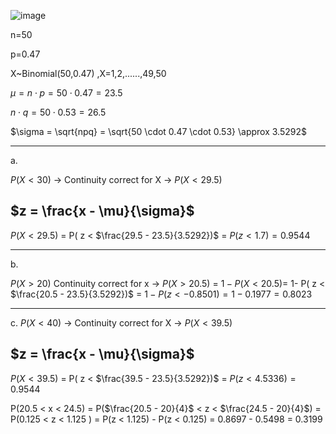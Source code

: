 ![image](https://github.com/user-attachments/assets/232b82bc-6b94-4c09-95c7-a75a34e922eb)

n=50

p=0.47

X~Binomial(50,0.47) ,X=1,2,......,49,50

$\mu = n \cdot p = 50 \cdot 0.47 = 23.5$

$n \cdot q = 50 \cdot 0.53 = 26.5$

$\sigma = \sqrt{npq} = \sqrt{50 \cdot 0.47 \cdot 0.53} \approx 3.5292$

- - -
a.

$P(X < 30)$ → Continuity correct for X → $P(X < 29.5)$

## $z = \frac{x - \mu}{\sigma}$

$P(X < 29.5)$ = P( z < $\frac{29.5 - 23.5}{3.5292})$ = $P ( z < 1.7 ) = 0.9544$
- - - 
b.

$P(X > 20)$ Continuity correct for x → $P(X > 20.5)$ = $1 - P(X < 20.5)$= 1- P( z < $\frac{20.5 - 23.5}{3.5292})$ = $1 - P ( z < -0.8501 ) = 1 - 0.1977 = 0.8023$

- - - 
c.
$P(X < 40)$ → Continuity correct for X → $P(X < 39.5)$

## $z = \frac{x - \mu}{\sigma}$

$P(X < 39.5)$ = P( z < $\frac{39.5 - 23.5}{3.5292})$ = $P ( z < 4.5336 ) = 0.9544$




P(20.5 < x < 24.5) = P($\frac{20.5 - 20}{4}$ < z < $\frac{24.5 - 20}{4}$) = P(0.125 < z < 1.125 ) = P(z < 1.125) - P(z < 0.125) = 0.8697 - 0.5498 = 0.3199
